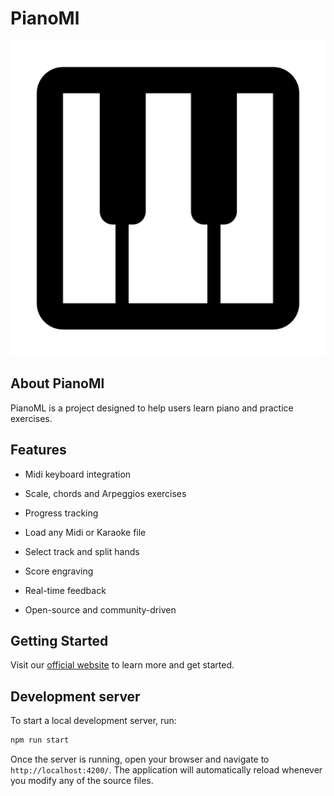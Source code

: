 # PianoMl



![PianoMl Logo](public/logo.png)

## About PianoMl

PianoML is a project designed to help users learn piano and practice exercises.

## Features

- Midi keyboard integration
- Scale, chords and Arpeggios exercises
- Progress tracking
- Load any Midi or Karaoke file
- Select track and split hands
- Score engraving
- Real-time feedback

- Open-source and community-driven

## Getting Started

Visit our [official website](https://www.pianoml.org) to learn more and get started.

## Development server

To start a local development server, run:

```bash
npm run start
```

Once the server is running, open your browser and navigate to `http://localhost:4200/`. The application will automatically reload whenever you modify any of the source files.


